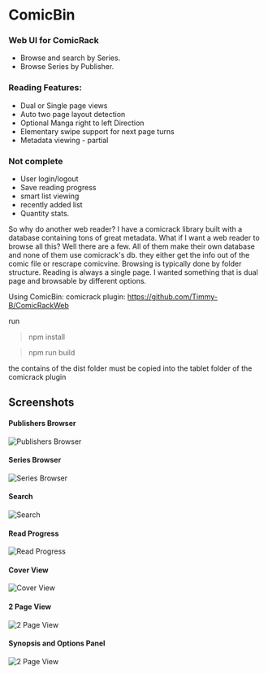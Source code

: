 ComicBin
=============

### Web UI for ComicRack

- Browse and search by Series.
- Browse Series by Publisher.

### Reading Features:

- Dual or Single page views
- Auto two page layout detection
- Optional Manga right to left Direction
- Elementary swipe support for next page turns
- Metadata viewing - partial

### Not complete

- User login/logout
- Save reading progress
- smart list viewing
- recently added list
- Quantity stats.


So why do another web reader?
I have a comicrack library built with a database containing tons of great metadata. 
What if I want a web reader to browse all this? Well there are a few. All of them make their own database and none of them use comicrack's db. they either get the info out of the comic file or rescrape comicvine. 
Browsing is typically done by folder structure.
Reading is always a single page.
I wanted something that is dual page and browsable by different options.

Using ComicBin:
comicrack plugin:
https://github.com/Timmy-B/ComicRackWeb

run
> npm install

> npm run build

the contains of the dist folder must be copied into the tablet folder of the comicrack plugin

## Screenshots

#### Publishers Browser
![Publishers Browser](https://raw.githubusercontent.com/Timmy-B/ComicBin/master/examples/publishers.png)
#### Series Browser
![Series Browser](https://raw.githubusercontent.com/Timmy-B/ComicBin/master/examples/series.png)
#### Search
![Search](https://raw.githubusercontent.com/Timmy-B/ComicBin/master/examples/search.png)
#### Read Progress
![Read Progress](https://raw.githubusercontent.com/Timmy-B/ComicBin/master/examples/readprogress.png)
#### Cover View
![Cover View](https://raw.githubusercontent.com/Timmy-B/ComicBin/master/examples/cover.png)
#### 2 Page View
![2 Page View](https://raw.githubusercontent.com/Timmy-B/ComicBin/master/examples/2page.jpg)
#### Synopsis and Options Panel
![2 Page View](https://raw.githubusercontent.com/Timmy-B/ComicBin/master/examples/infopanel.png)
